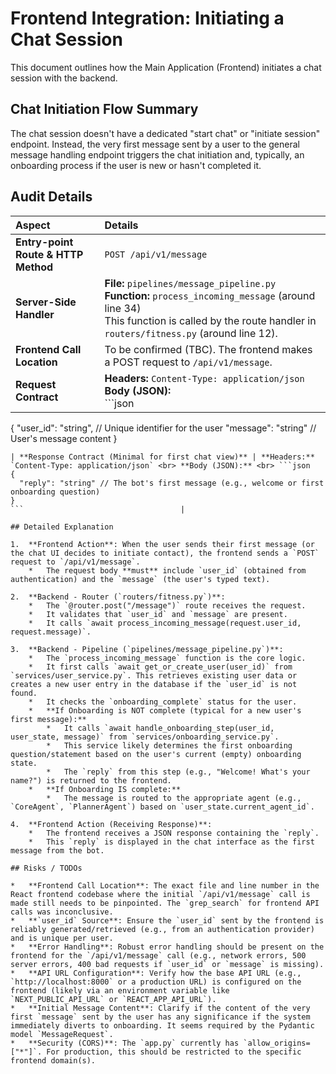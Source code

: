 # Frontend Integration: Initiating a Chat Session

This document outlines how the Main Application (Frontend) initiates a chat session with the backend.

## Chat Initiation Flow Summary

The chat session doesn't have a dedicated "start chat" or "initiate session" endpoint. Instead, the very first message sent by a user to the general message handling endpoint triggers the chat initiation and, typically, an onboarding process if the user is new or hasn't completed it.

## Audit Details

| Aspect                    | Details                                                                                                                               |
| :------------------------ | :------------------------------------------------------------------------------------------------------------------------------------ |
| **Entry-point Route & HTTP Method** | `POST /api/v1/message`                                                                                                                |
| **Server-Side Handler**   | **File:** `pipelines/message_pipeline.py` <br> **Function:** `process_incoming_message` (around line 34) <br> This function is called by the route handler in `routers/fitness.py` (around line 12). |
| **Frontend Call Location**| To be confirmed (TBC). The frontend makes a POST request to `/api/v1/message`.                                                              |
| **Request Contract**      | **Headers:** `Content-Type: application/json` <br> **Body (JSON):** <br> ```json
{
  "user_id": "string", // Unique identifier for the user
  "message": "string"  // User's message content
}
```                                     |
| **Response Contract (Minimal for first chat view)** | **Headers:** `Content-Type: application/json` <br> **Body (JSON):** <br> ```json
{
  "reply": "string" // The bot's first message (e.g., welcome or first onboarding question)
}
```                                   |

## Detailed Explanation

1.  **Frontend Action**: When the user sends their first message (or the chat UI decides to initiate contact), the frontend sends a `POST` request to `/api/v1/message`.
    *   The request body **must** include `user_id` (obtained from authentication) and the `message` (the user's typed text).

2.  **Backend - Router (`routers/fitness.py`)**: 
    *   The `@router.post("/message")` route receives the request.
    *   It validates that `user_id` and `message` are present.
    *   It calls `await process_incoming_message(request.user_id, request.message)`.

3.  **Backend - Pipeline (`pipelines/message_pipeline.py`)**: 
    *   The `process_incoming_message` function is the core logic.
    *   It first calls `await get_or_create_user(user_id)` from `services/user_service.py`. This retrieves existing user data or creates a new user entry in the database if the `user_id` is not found.
    *   It checks the `onboarding_complete` status for the user.
    *   **If Onboarding is NOT complete (typical for a new user's first message):**
        *   It calls `await handle_onboarding_step(user_id, user_state, message)` from `services/onboarding_service.py`.
        *   This service likely determines the first onboarding question/statement based on the user's current (empty) onboarding state.
        *   The `reply` from this step (e.g., "Welcome! What's your name?") is returned to the frontend.
    *   **If Onboarding IS complete:**
        *   The message is routed to the appropriate agent (e.g., `CoreAgent`, `PlannerAgent`) based on `user_state.current_agent_id`.

4.  **Frontend Action (Receiving Response)**: 
    *   The frontend receives a JSON response containing the `reply`.
    *   This `reply` is displayed in the chat interface as the first message from the bot.

## Risks / TODOs

*   **Frontend Call Location**: The exact file and line number in the React frontend codebase where the initial `/api/v1/message` call is made still needs to be pinpointed. The `grep_search` for frontend API calls was inconclusive.
*   **`user_id` Source**: Ensure the `user_id` sent by the frontend is reliably generated/retrieved (e.g., from an authentication provider) and is unique per user.
*   **Error Handling**: Robust error handling should be present on the frontend for the `/api/v1/message` call (e.g., network errors, 500 server errors, 400 bad requests if `user_id` or `message` is missing).
*   **API URL Configuration**: Verify how the base API URL (e.g., `http://localhost:8000` or a production URL) is configured on the frontend (likely via an environment variable like `NEXT_PUBLIC_API_URL` or `REACT_APP_API_URL`).
*   **Initial Message Content**: Clarify if the content of the very first `message` sent by the user has any significance if the system immediately diverts to onboarding. It seems required by the Pydantic model `MessageRequest`.
*   **Security (CORS)**: The `app.py` currently has `allow_origins=["*"]`. For production, this should be restricted to the specific frontend domain(s).
